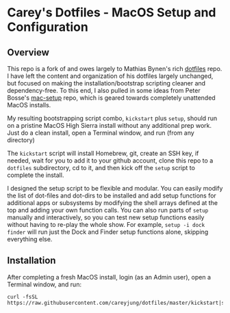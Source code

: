 # Carey's Dotfiles - MacOS Setup and Configuration

## Overview

This repo is a fork of and owes largely to Mathias Bynen's rich [dotfiles](https://github.com/mathiasbynens/dotfiles) repo. I have left the content and organization of his dotfiles largely unchanged, but focused on making the installation/bootstrap scripting cleaner and dependency-free. To this end, I also pulled in some ideas from Peter Bosse's [mac-setup](https://github.com/ptb/mac-setup) repo, which is geared towards completely unattended MacOS installs.

My resulting bootstrapping script combo, `kickstart` plus `setup`, should run on a pristine MacOS High Sierra install without any additional prep work. Just do a clean install, open a Terminal window, and run (from any directory)

The `kickstart` script will install Homebrew, git, create an SSH key, if needed, wait for you to add it to your github account, clone this repo to a `dotfiles` subdirectory, cd to it, and then kick off the `setup` script to complete the install.

I designed the setup script to be flexible and modular. You can easily modify the list of dot-files and dot-dirs to be installed and add setup functions for additional apps or subsystems by modifying the shell arrays defined at the top and adding your own function calls. You can also run parts of `setup` manually and interactively, so you can test new setup functions easily without having to re-play the whole show. For example, `setup -i dock finder` will run just the Dock and Finder setup functions alone, skipping everything else.

## Installation

After completing a fresh MacOS install, login (as an Admin user), open a Terminal window, and run:

```
curl -fsSL https://raw.githubusercontent.com/careyjung/dotfiles/master/kickstart|sh
```
